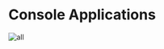 # Console Applications

![all](https://github.com/baxtiyor-yu/all-console-apps/assets/170466856/9b143d38-a327-4999-b8a3-c6f4fd4aa46f)